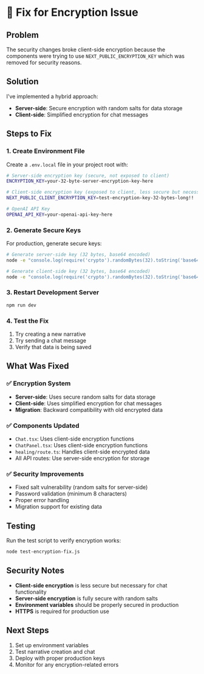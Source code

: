 # 🔧 Fix for Encryption Issue

## Problem
The security changes broke client-side encryption because the components were trying to use `NEXT_PUBLIC_ENCRYPTION_KEY` which was removed for security reasons.

## Solution
I've implemented a hybrid approach:
- **Server-side**: Secure encryption with random salts for data storage
- **Client-side**: Simplified encryption for chat messages

## Steps to Fix

### 1. Create Environment File
Create a `.env.local` file in your project root with:

```bash
# Server-side encryption key (secure, not exposed to client)
ENCRYPTION_KEY=your-32-byte-server-encryption-key-here

# Client-side encryption key (exposed to client, less secure but necessary)
NEXT_PUBLIC_CLIENT_ENCRYPTION_KEY=test-encryption-key-32-bytes-long!!

# OpenAI API Key
OPENAI_API_KEY=your-openai-api-key-here
```

### 2. Generate Secure Keys
For production, generate secure keys:

```bash
# Generate server-side key (32 bytes, base64 encoded)
node -e "console.log(require('crypto').randomBytes(32).toString('base64'))"

# Generate client-side key (32 bytes, base64 encoded)
node -e "console.log(require('crypto').randomBytes(32).toString('base64'))"
```

### 3. Restart Development Server
```bash
npm run dev
```

### 4. Test the Fix
1. Try creating a new narrative
2. Try sending a chat message
3. Verify that data is being saved

## What Was Fixed

### ✅ Encryption System
- **Server-side**: Uses secure random salts for data storage
- **Client-side**: Uses simplified encryption for chat messages
- **Migration**: Backward compatibility with old encrypted data

### ✅ Components Updated
- `Chat.tsx`: Uses client-side encryption functions
- `ChatPanel.tsx`: Uses client-side encryption functions  
- `healing/route.ts`: Handles client-side encrypted data
- All API routes: Use server-side encryption for storage

### ✅ Security Improvements
- Fixed salt vulnerability (random salts for server-side)
- Password validation (minimum 8 characters)
- Proper error handling
- Migration support for existing data

## Testing

Run the test script to verify encryption works:
```bash
node test-encryption-fix.js
```

## Security Notes

- **Client-side encryption** is less secure but necessary for chat functionality
- **Server-side encryption** is fully secure with random salts
- **Environment variables** should be properly secured in production
- **HTTPS** is required for production use

## Next Steps

1. Set up environment variables
2. Test narrative creation and chat
3. Deploy with proper production keys
4. Monitor for any encryption-related errors 